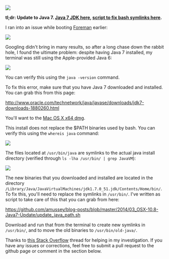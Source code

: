 ![](https://31.media.tumblr.com/552693d1054ae7ca32fea61d0d9e7c58/tumblr_inline_n1xikgELLC1qav7i4.png)


**tl;dr: Update to Java 7.  [Java 7 JDK here](http://www.oracle.com/technetwork/java/javase/downloads/jdk7-downloads-1880260.html), [script to fix bash symlinks here](https://github.com/amussey/blog-posts/blob/master/2014/03_OSX-10.8-Java7-Update/update_java_path.sh).**

I ran into an issue while booting [Foreman](http://theforeman.org/) earlier:

![](https://31.media.tumblr.com/46c712b09d28994d5c107d16a4a6f812/tumblr_inline_n1xiief3uM1qav7i4.png)

Googling didn't bring in many results, so after a long chase down the rabbit hole, I found the ultimate problem: despite having Java 7 installed, my terminal was still using the Apple-provided Java 6:

![](https://31.media.tumblr.com/9bb44306ad240ec55bbde844ae8245f9/tumblr_inline_n214i98q1Y1qav7i4.png)

You can verify this using the `java -version` command.

To fix this error, make sure that you have Java 7 downloaded and installed.  You can grab this from this page:

http://www.oracle.com/technetwork/java/javase/downloads/jdk7-downloads-1880260.html

You'll want to the [Mac OS X x64 dmg](http://download.oracle.com/otn-pub/java/jdk/7u51-b13/jdk-7u51-macosx-x64.dmg).

This install does not replace the $PATH binaries used by bash.  You can verify this using the `whereis java` command:

![](https://31.media.tumblr.com/4958570389fe6d71a0c36110997df908/tumblr_inline_n214gyBfTZ1qav7i4.png)


The files located at `/usr/bin/java` are symlinks to the actual java install directory (verified through `ls -lha /usr/bin/ | grep JavaVM`):

![](https://31.media.tumblr.com/6d868b1fcba2fd704d2812b6a50ef8e1/tumblr_inline_n214eqkiZN1qav7i4.png)

The new binaries that you downloaded and installed are located in the directory `/Library/Java/JavaVirtualMachines/jdk1.7.0_51.jdk/Contents/Home/bin/`.  To fix this, you'll need to replace the symlinks in `/usr/bin/`.  I've written as script to take care of this that you can grab from here:

https://github.com/amussey/blog-posts/blob/master/2014/03_OSX-10.8-Java7-Update/update_java_path.sh

Download and run that from the terminal to create new symlinks in `/usr/bin/`, and to move the old binaries to `/usr/bin/old-java/`.

Thanks to [this Stack Overflow](http://stackoverflow.com/questions/12757558/installed-java-7-on-mac-os-x-but-terminal-is-still-using-version-6) thread for helping in my investigation. If you have any issues or corrections, feel free to submit a pull request to the github page or comment in the section below.

